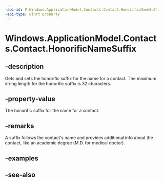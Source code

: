 ----api-id: P:Windows.ApplicationModel.Contacts.Contact.HonorificNameSuffix
-api-type: winrt property
---<!-- Property syntaxpublic string HonorificNameSuffix { get;  set; }--># Windows.ApplicationModel.Contacts.Contact.HonorificNameSuffix## -descriptionGets and sets the honorific suffix for the name for a contact. The maximum string length for the honorific suffix is 32 characters.## -property-valueThe honorific suffix for the name for a contact.## -remarksA suffix follows the contact's name and provides additional info about the contact, like an academic degree (M.D. for medical doctor).## -examples## -see-also